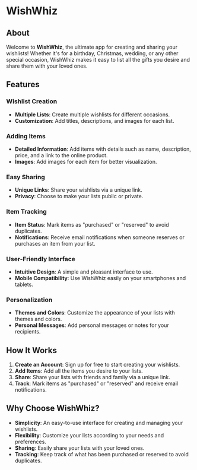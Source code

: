 # WishWhiz

## About

Welcome to **WishWhiz**, the ultimate app for creating and sharing your wishlists! Whether it's for a birthday, Christmas, wedding, or any other special occasion, WishWhiz makes it easy to list all the gifts you desire and share them with your loved ones.

## Features

### Wishlist Creation

- **Multiple Lists**: Create multiple wishlists for different occasions.
- **Customization**: Add titles, descriptions, and images for each list.

### Adding Items

- **Detailed Information**: Add items with details such as name, description, price, and a link to the online product.
- **Images**: Add images for each item for better visualization.

### Easy Sharing

- **Unique Links**: Share your wishlists via a unique link.
- **Privacy**: Choose to make your lists public or private.

### Item Tracking

- **Item Status**: Mark items as "purchased" or "reserved" to avoid duplicates.
- **Notifications**: Receive email notifications when someone reserves or purchases an item from your list.

### User-Friendly Interface

- **Intuitive Design**: A simple and pleasant interface to use.
- **Mobile Compatibility**: Use WishWhiz easily on your smartphones and tablets.

### Personalization

- **Themes and Colors**: Customize the appearance of your lists with themes and colors.
- **Personal Messages**: Add personal messages or notes for your recipients.

## How It Works

1. **Create an Account**: Sign up for free to start creating your wishlists.
2. **Add Items**: Add all the items you desire to your lists.
3. **Share**: Share your lists with friends and family via a unique link.
4. **Track**: Mark items as "purchased" or "reserved" and receive email notifications.

## Why Choose WishWhiz?

- **Simplicity**: An easy-to-use interface for creating and managing your wishlists.
- **Flexibility**: Customize your lists according to your needs and preferences.
- **Sharing**: Easily share your lists with your loved ones.
- **Tracking**: Keep track of what has been purchased or reserved to avoid duplicates.
